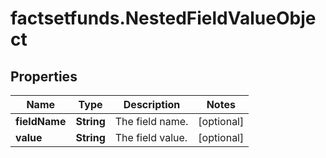 # factsetfunds.NestedFieldValueObject

## Properties

Name | Type | Description | Notes
------------ | ------------- | ------------- | -------------
**fieldName** | **String** | The field name. | [optional] 
**value** | **String** | The field value. | [optional] 


